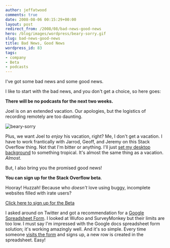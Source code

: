 ```yaml
---
author: jeffatwood
comments: true
date: 2008-08-06 00:15:29+00:00
layout: post
redirect_from: /2008/08/bad-news-good-news
hero: /blog/images/wordpress/beary-sorry.gif
slug: bad-news-good-news
title: Bad News, Good News
wordpress_id: 83
tags:
- company
- Beta
- podcasts
---
```



I've got some bad news and some good news.



I like to start with the bad news, and you don't get a choice, so here goes:



**There will be no podcasts for the next two weeks.**



Joel is on an extended vacation. Our apologies, but the logistics of recording remotely are too daunting. 



![beary-sorry](/blog/images/wordpress/beary-sorry.gif)



Plus, we want Joel to _enjoy_ his vacation, right? Me, I don't get a vacation. I have to work frantically with Jarrod, Geoff, and Jeremy on this Stack Overflow thing. Not that I'm bitter or anything. I'll just [set my desktop background](http://www.codinghorror.com/blog/archives/000963.html) to something tropical. It's almost the same thing as a vacation. _Almost._



But, I also bring you the promised good news!



**You can sign up for the Stack Overflow beta**.



Hooray! Huzzah! Because who _doesn't_ love using buggy, incomplete websites filled with irate users?



[Click here to sign up for the Beta](http://spreadsheets.google.com/viewform?key=pKxDW35algYdxrCnzW-OLag)



I asked around on Twitter and got a recommendation for a [Google Spreadsheet Form](http://googledocs.blogspot.com/2008/02/stop-sharing-spreadsheets-start.html). I looked at Wufoo and SurveyMonkey but their limits are too low. I must say I'm impressed with the Google docs spreadsheet form solution; it's working amazingly well. And it's so simple. Every time someone [visits the form](http://spreadsheets.google.com/viewform?key=pKxDW35algYdxrCnzW-OLag) and signs up, a new row is created in the spreadsheet. Easy!


